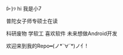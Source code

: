 
<!--
**hishark/hishark** is a ✨ _special_ ✨ repository because its `README.md` (this file) appears on your GitHub profile.

Here are some ideas to get you started:

- 🔭 I’m currently working on ...
- 🌱 I’m currently learning ...
- 👯 I’m looking to collaborate on ...
- 🤔 I’m looking for help with ...
- 💬 Ask me about ...
- 📫 How to reach me: ...
- 😄 Pronouns: ...
- ⚡ Fun fact: ...

-->

ᐕ)୨ hi 我是小7

普陀女子师专硕士在读

科研废物 学软工 喜欢软件 未来想做Android开发

欢迎来到我的Repo━(ノ\*\`∀´\*)ノ亻!
